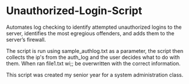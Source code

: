 # Unauthorized-Login-Script
Automates log checking to identify attempted unauthorized logins to the server, identifies the most egregious offenders, and adds them to the server’s firewall.

The script is run using sample_authlog.txt as a parameter, the script then collects the ip's from the auth_log and the user decides what to do with them. When ran file1.txt wi;; be overwritten with the correct information.

This script was created my senior year for a system administration class.
